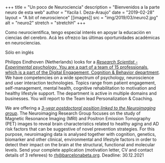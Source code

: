 +++
title = "Un poco de Neurociencia"
description = "Bienvenidos a la parte neuro de esta web"
author = "Yacila I. Deza-Araujo"
date = "2019-02-28"
layout = "A bit of neuroscience"
[[images]]
  src = "img/2019/03/neuro2.jpg"
  alt = "neuro2"
  stretch = "stretchH"
+++


Como neurocient&iacute;fica, tengo especial inter&eacute;s en apoyar la educaci&oacute;n en ciencias del cerebro. 
Ac&aacute; les ofrezco las &uacute;ltimas oportunidades acad&eacute;micas en neurociencias.

S&oacute;lo en ingl&eacute;s

Philipps Eindhoven (Netherlands) looks for a [*Research Scientist - Experimental psychology*. You are a part of a team of 15 professionals, which is a part of the Digital Engagement, Cognition & Behavior department](https://philips.wd3.myworkdayjobs.com/jobs-and-careers/job/Eindhoven/Research-Scientist---Experimental-psychology_436932-1?shared_id=72a65a1e-08f0-408b-87bb-3e86579b83e4). We have competencies on a wide spectrum of psychology, neuroscience and user interaction technologies. Topics range from patient engagement, self-management, mental health, cognitive rehabilitation to motivation and healthy lifestyle support. The department is active in multiple domains and businesses. You will report to the Team lead Personalization & Coaching.

We are offering a [*3-year postdoctoral position linked to the Neuroimaging group*](https://www.barcelonabeta.org/en/bbrc-research-center/job-offers/post-doctoral-position-neuroimaging-research-group). The Neuroimaging Research Group focuses on the study of Magnetic Resonance Imaging (MRI) and Positron Emission Tomography (PET) images to reveal brain characteristics related to healthy aging and AD risk factors that can be suggestive of novel prevention strategies. For this purpose, neuroimaging data is analysed together with cognition, genetics, biomarker and other clinical, environmental and lifestyle factors in order to detect their impact on the brain at the structural, functional and molecular levels. Send your complete application (motivation letter, CV and contact details of 3 referees) to rh@barcelonabeta.org. Deadline: 30.12.2021












